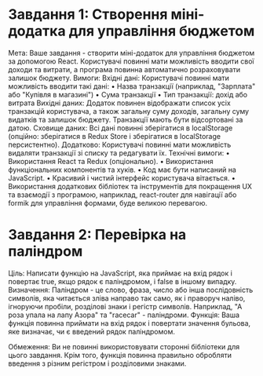 # Завдання 1: Створення міні-додатка для управління бюджетом
Мета: Ваше завдання - створити міні-додаток для управління бюджетом за допомогою React. Користувачі повинні мати можливість вводити свої доходи та витрати, а програма повинна автоматично розраховувати залишок бюджету.
Вимоги:
Вхідні дані: Користувачі повинні мати можливість вводити такі дані:
•	Назва транзакції (наприклад, "Зарплата" або "Купівля в магазині")
•	Сума транзакції
•	Тип транзакції: дохід або витрата
Вихідні даних: Додаток повинен відображати список усіх транзакцій користувача, а також загальну суму доходів, загальну суму видатків та залишок бюджету. Транзакції мають бути відсортовані за датою.
Сховище даних: Всі дані повинні зберігатися в localStorage (опційно: зберігатися в Redux Store і зберігатися в localStorage персистентно).
Додатково: Користувачі повинні мати можливість видаляти транзакції зі списку та редагувати їх.
Технічні вимоги:
•	Використання React та Redux (опціонально).
•	Використання функціональних компонентів та хуків.
•	Код має бути написаний на JavaScript.
•	Красивий і чистий інтерфейс користувача вітається.
•	Використання додаткових бібліотек та інструментів для покращення UX та взаємодії з програмою, наприклад, react-router для навігації або formik для управління формами, буде великою перевагою.

# Завдання 2: Перевірка на паліндром
Ціль: Написати функцію на JavaScript, яка приймає на вхід рядок і повертає true, якщо рядок є паліндромом, і false в іншому випадку.
Визначення: Паліндром - це слово, фраза, число або інша послідовність символів, яка читається зліва направо так само, як і праворуч наліво, ігноруючи пробіли, розділові знаки і регістр символів. Наприклад, "А роза упала на лапу Азора" та "racecar" - паліндроми.
Функція: Ваша функція повинна приймати на вхід рядок і повертати значення бульова, яке визначає, чи є введений рядок паліндромом.

Обмеження: Ви не повинні використовувати сторонні бібліотеки для цього завдання. Крім того, функція повинна правильно обробляти введення з різним регістром і розділовими знаками.
